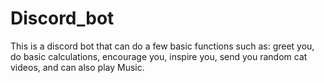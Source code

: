 # Discord_bot
This is a discord bot that can do a few basic functions such as: 
greet you,
do basic calculations,
encourage you,
inspire you,
send you random cat videos,
and can also play Music.
